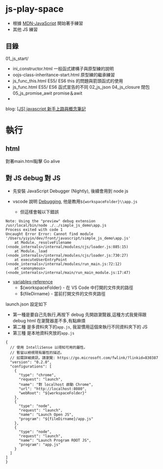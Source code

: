 
# js-play-space
- 根據 [MDN-JavaScript](https://developer.mozilla.org/zh-CN/docs/Learn/JavaScript) 開始著手練習
- 其他 JS 練習


## 目錄
01_js_start/
- ini_constructor.html 一般函式建構子與原型練的說明
- oojs-class-inheritance-start.html 原型練的繼承練習
- js_func_this.html  ES5/ ES6 this 的問題與箭頭函式的使用 
- js_func.html ES5/ ES6 函式宣告的不同
02_js_json
04_js_closure 閉包
05_js_promise_awit promise＆awit 
- 
blog:
[[JS] javascript 新手上路與概念筆記](https://yumememooo.github.io/2021/02/20/js-start/)


# 執行

## html
對著main.html點擊 Go alive

## 對 JS debug 對 JS

- 先安裝 JavaScript Debugger (Nightly), 後續會用到 node js
 
- vscode 說明 [Debugging](https://code.visualstudio.com/docs/editor/debugging), 他是教用`${workspaceFolder}\\app.js` 
  - 但這樣會報以下錯誤
```
Note: Using the "preview" debug extension
/usr/local/bin/node ./../simple_js_demo\app.js
Process exited with code 1
Uncaught Error Error: Cannot find module '/Users/yiyin/dev/front/javascript/simple_js_demo\app.js'
    at Module._resolveFilename (<node_internals>/internal/modules/cjs/loader.js:885:15)
    at Module._load (<node_internals>/internal/modules/cjs/loader.js:730:27)
    at executeUserEntryPoint (<node_internals>/internal/modules/run_main.js:72:12)
    at <anonymous> (<node_internals>/internal/main/run_main_module.js:17:47)
```
- [variables-reference](https://code.visualstudio.com/docs/editor/variables-reference)
  - ${workspaceFolder} - 在 VS Code 中打開的文件夾的路徑
  - ${fileDirname} - 當前打開文件的文件夾路徑

launch.json 設定如下
- 第一種是要自己先執行,再按下 debug 先開啟瀏覽器,這種方式我覺得跟 debug html 在瀏覽器差不多,有點麻煩
- 第二種 是多資料夾下的`app.js`, 我習慣用這個來執行不同資料夾下的 JS
- 第三種 是本地資料夾放的`app.js`
```
{
  // 使用 IntelliSense 以得知可用的屬性。
  // 暫留以檢視現有屬性的描述。
  // 如需詳細資訊，請瀏覽: https://go.microsoft.com/fwlink/?linkid=830387
  "version": "0.2.0",
  "configurations": [
    {
      "type": "chrome",
      "request": "launch",
      "name": "對 localhost 啟動 Chrome",
      "url": "http://localhost:8080",
      "webRoot": "${workspaceFolder}"
    },
    {
      "type": "node",
      "request": "launch",
      "name": "Launch Open JS",
      "program": "${fileDirname}/app.js"
    },
    {
      "type": "node",
      "request": "launch",
      "name": "Launch Program ROOT JS",
      "program": "app.js"
    }
  ]
]
}

```